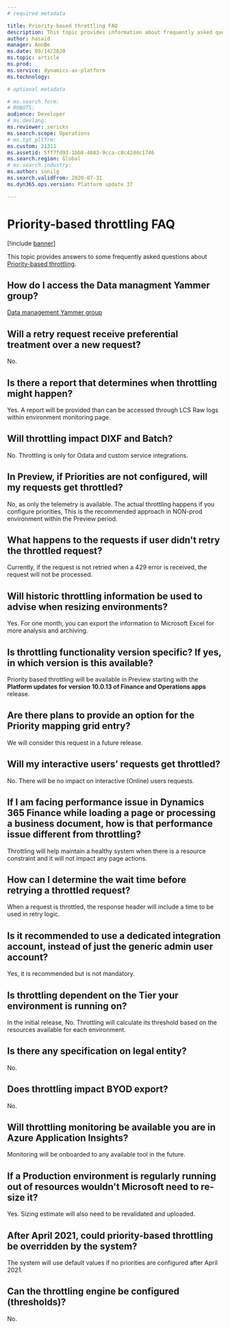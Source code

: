 ```yaml
---
# required metadata

title: Priority-based throttling FAQ
description: This topic provides information about frequently asked questions (FAQ) about priority-based throttling for Odata and custom service-based integrations.
author: hasaid
manager: AnnBe
ms.date: 09/14/2020
ms.topic: article
ms.prod: 
ms.service: dynamics-ax-platform
ms.technology: 

# optional metadata

# ms.search.form: 
# ROBOTS: 
audience: Developer
# ms.devlang: 
ms.reviewer: sericks
ms.search.scope: Operations
# ms.tgt_pltfrm: 
ms.custom: 21311
ms.assetid: 5ff7fd93-1bb8-4883-9cca-c8c42ddc1746
ms.search.region: Global
# ms.search.industry: 
ms.author: sunilg
ms.search.validFrom: 2020-07-31
ms.dyn365.ops.version: Platform update 37

---
```


# Priority-based throttling FAQ

[!include [banner](../includes/banner.md)]

This topic provides answers to some frequently asked questions about [Priority-based throttling](priority-based-batch-scheduling.md). 

## How do I access the Data managment Yammer group?

[Data management Yammer group](https://www.yammer.com/dynamicsaxfeedbackprograms/#/threads/inGroup?type=in_group&feedId=13408417)

## Will a retry request receive preferential treatment over a new request?

No. 

## Is there a report that determines when throttling might happen?

Yes. A report will be provided than can be accessed through LCS Raw logs within environment monitoring page.

## Will throttling impact DIXF and Batch?

No. Throttling is only for Odata and custom service integrations.

## In Preview, if Priorities are not configured, will my requests get throttled?

No, as only the telemetry is available. The actual throttling happens if you configure priorities, This is the recommended approach in NON-prod environment within the Preview period.

## What happens to the requests if user didn't retry the throttled request? 

Currently, if the request is not retried when a 429 error is received, the request will not be processed.

## Will historic throttling information be used to advise when resizing environments?

Yes. For one month, you can export the information to Microsoft Excel for more analysis and archiving.

## Is throttling functionality version specific? If yes, in which version is this available?

Priority based throttling will be available in Preview starting with the **Platform updates for version 10.0.13 of Finance and Operations apps** release.

## Are there plans to provide an option for the Priority mapping grid entry?

We will consider this request in a future release.

## Will my interactive users’ requests get throttled?

No. There will be no impact on interactive (Online) users requests.

## If I am facing performance issue in Dynamics 365 Finance while loading a page or processing a business document, how is that performance issue different from throttling?

Throttling will help maintain a healthy system when there is a resource constraint and it will not impact any page actions.

## How can I determine the wait time before retrying a throttled request?

When a request is throttled, the response header will include a time to be used in retry logic.

## Is it recommended to use a dedicated integration account, instead of just the generic admin user account?

Yes, it is recommended but is not mandatory.

## Is throttling dependent on the Tier your environment is running on?

In the initial release, No. Throttling will calculate its threshold based on the resources available for each environment.

## Is there any specification on legal entity?

No.

## Does throttling impact BYOD export?

No.

## Will throttling monitoring be available you are in Azure Application Insights?

Monitoring will be onboarded to any available tool in the future.

## If a Production environment is regularly running out of resources wouldn't Microsoft need to re-size it? 

Yes. Sizing estimate will also need to be revalidated and uploaded.

## After April 2021, could priority-based throttling be overridden by the system?

The system will use default values if no priorities are configured after April 2021.

## Can the throttling engine be configured (thresholds)?

No.



